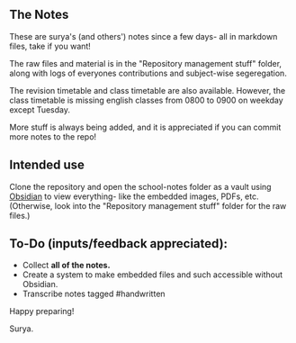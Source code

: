 ## The Notes
These are surya's (and others') notes since a few days- all in markdown files, take if you want!

The raw files and material is in the "Repository management stuff" folder, along with logs of everyones contributions and subject-wise segeregation.

The revision timetable and class timetable are also available. However, the class timetable is missing english classes from 0800 to 0900 on weekday except Tuesday.

More stuff is always being added, and it is appreciated if you can commit more notes to the repo!

## Intended use

Clone the repository and open the school-notes folder as a vault using [Obsidian](https://obsidian.md/) to view everything- like the embedded images, PDFs, etc. (Otherwise, look into the "Repository management stuff" folder for the raw files.)

## To-Do (inputs/feedback appreciated):
- Collect __all of the notes.__
- Create a system to make embedded files and such accessible without Obsidian.
- Transcribe notes tagged #handwritten

Happy preparing!

Surya.
